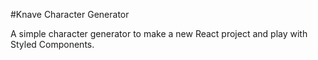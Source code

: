 #Knave Character Generator 

A simple character generator to make a new React project and play with Styled Components. 
